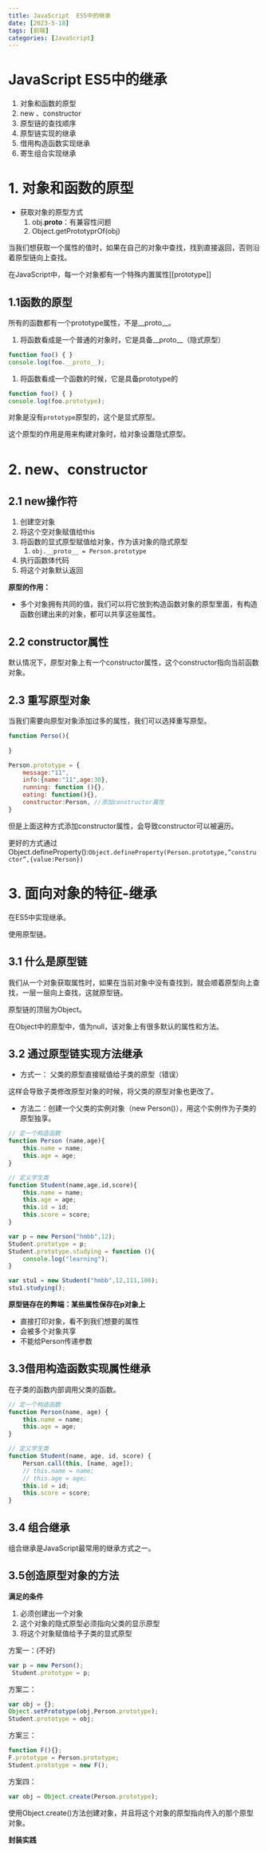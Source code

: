 ```yaml
---
title: JavaScript  ES5中的继承
date: [2023-5-18]
tags: [前端]
categories: [JavaScript]
---
```

# JavaScript  ES5中的继承

1. 对象和函数的原型
2. new 、constructor
3. 原型链的查找顺序
4. 原型链实现的继承
5. 借用构造函数实现继承
6. 寄生组合实现继承

# 1. 对象和函数的原型

- 获取对象的原型方式
    1. obj.__proto__：有兼容性问题
    2. Object.getPrototyprOf(obj)

当我们想获取一个属性的值时，如果在自己的对象中查找，找到直接返回，否则沿着原型链向上查找。

在JavaScript中，每一个对象都有一个特殊内置属性[[prototype]]

## 1.1函数的原型

所有的函数都有一个prototype属性，不是__proto__。

1. 将函数看成是一个普通的对象时，它是具备__proto__（隐式原型）

```jsx
function foo() { }
console.log(foo.__proto__);
```

1. 将函数看成一个函数的时候，它是具备prototype的

```jsx
function foo() { }
console.log(foo.prototype);
```

对象是没有`prototype`原型的，这个是显式原型。

这个原型的作用是用来构建对象时，给对象设置隐式原型。

# 2. new、constructor

## 2.1 new操作符

1. 创建空对象
2. 将这个空对象赋值给this
3. 将函数的显式原型赋值给对象，作为该对象的隐式原型
    1. `obj.__proto__ = Person.prototype`
4. 执行函数体代码
5. 将这个对象默认返回

**原型的作用：**

- 多个对象拥有共同的值，我们可以将它放到构造函数对象的原型里面，有构造函数创建出来的对象，都可以共享这些属性。

## 2.2 constructor属性

默认情况下，原型对象上有一个constructor属性，这个constructor指向当前函数对象。

## 2.3 重写原型对象

当我们需要向原型对象添加过多的属性，我们可以选择重写原型。

```jsx
function Perso(){
	
}

Person.prototype = {
	message:"11",
	info:{name:"11",age:30},
	running: function (){},
	eating: function(){},
	constructor:Person, //添加constructor属性
}
```

但是上面这种方式添加constructor属性，会导致constructor可以被遍历。

更好的方式通过Object.defineProperty():`Object.defineProperty(Person.prototype,”constructor”,{value:Person})`

# 3. 面向对象的特征-继承

在ES5中实现继承。

使用原型链。

## 3.1 什么是原型链

我们从一个对象获取属性时，如果在当前对象中没有查找到，就会顺着原型向上查找，一层一层向上查找，这就原型链。

原型链的顶层为Object。

在Object中的原型中，值为null，该对象上有很多默认的属性和方法。

## 3.2 通过原型链实现方法继承

- 方式一： 父类的原型直接赋值给子类的原型（错误）

这样会导致子类修改原型对象的时候，将父类的原型对象也更改了。

- 方法二：创建一个父类的实例对象（new Person()），用这个实例作为子类的原型独享。

```jsx
// 定一个构造函数
function Person (name,age){
    this.name = name;
    this.age = age;
}

// 定义学生类
function Student(name,age,id,score){
    this.name = name;
    this.age = age;
    this.id = id;
    this.score = score;
}

var p = new Person("hmbb",12);
Student.prototype = p;
Student.prototype.studying = function (){
    console.log("learning");
}

var stu1 = new Student("hmbb",12,111,100);
stu1.studying();
```

**原型链存在的弊端：某些属性保存在p对象上**

- 直接打印对象，看不到我们想要的属性
- 会被多个对象共享
- 不能给Person传递参数

## 3.3借用构造函数实现属性继承

在子类的函数内部调用父类的函数。

```jsx
// 定一个构造函数
function Person(name, age) {
    this.name = name;
    this.age = age;
}

// 定义学生类
function Student(name, age, id, score) {
    Person.call(this, [name, age]);
    // this.name = name;
    // this.age = age;
    this.id = id;
    this.score = score;
}
```

## 3.4 组合继承

组合继承是JavaScript最常用的继承方式之一。 

## 3.5创造原型对象的方法

**满足的条件**

1. 必须创建出一个对象
2. 这个对象的隐式原型必须指向父类的显示原型
3. 将这个对象赋值给予子类的显式原型

方案一：(不好)

```jsx
var p = new Person();
 Student.prototype = p;
```

方案二：

```jsx
var obj = {};
Object.setPrototype(obj,Person.prototype);
Student.prototype = obj;
```

方案三：

```jsx
function F(){};
F.prototype = Person.prototype;
Student.prototype = new F();
```

方案四：

```jsx
var obj = Object.create(Person.prototype);
```

使用Object.create()方法创建对象，并且将这个对象的原型指向传入的那个原型对象。

**封装实践**